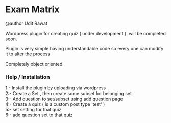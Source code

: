 Exam Matrix
===========
@author Udit Rawat


Wordpress plugin for creating quiz ( under development ). will be completed soon.

Plugin is very simple having understandable code so every one can modify it to alter the process

Completely object oriented

<h3> Help / Installation </h3>

1:- Install the plugin by uploading via wordpress<br/>
2:- Create a Set , then create some subset for belonging set<br/>
3:- Add question to set/subset using add question page<br/>
4:- Create a quiz ( is a custom post type 'test' )<br/>
5:- set setting for that quiz<br/>
6:- add question set to that quiz<br/>

